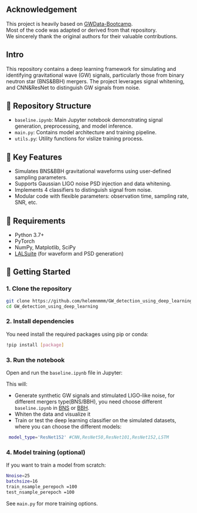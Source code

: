 ## Acknowledgement

This project is heavily based on [GWData-Bootcamp](https://github.com/iphysresearch/GWData-Bootcamp).  
Most of the code was adapted or derived from that repository.  
We sincerely thank the original authors for their valuable contributions.

## Intro

This repository contains a deep learning framework for simulating and identifying gravitational wave (GW) signals, particularly those from binary neutron star (BNS&BBH) mergers. The project leverages signal whitening, and CNN&ResNet to distinguish GW signals from noise.

## 📁 Repository Structure

- `baseline.ipynb`: Main Jupyter notebook demonstrating signal generation, preprocessing, and model inference.
- `main.py`: Contains model architecture and training pipeline.
- `utils.py`: Utility functions for vislize training process.

## 🧠 Key Features

- Simulates BNS&BBH gravitational waveforms using user-defined sampling parameters.
- Supports Gaussian LIGO noise PSD injection and data whitening.
- Implements 4 classifiers to distinguish signal from noise.
- Modular code with flexible parameters: observation time, sampling rate, SNR, etc.

## 🔧 Requirements

- Python 3.7+
- PyTorch
- NumPy, Matplotlib, SciPy
- [LALSuite](https://git.ligo.org/lscsoft/lalsuite) (for waveform and PSD generation)

## 🚀 Getting Started

### 1. Clone the repository

```bash
git clone https://github.com/helemnmmm/GW_detection_using_deep_learning.git
cd GW_detection_using_deep_learning
```

### 2. Install dependencies

You need install the required packages using pip or conda:

```bash
!pip install [package]
```

### 3. Run the notebook

Open and run the `baseline.ipynb` file in Jupyter:

This will:

- Generate synthetic GW signals and stimulated LIGO-like noise, for different mergers type(BNS/BBH), you need choose different `baseline.ipynb` in [BNS](https://github.com/helemnmmm/GW_detection_using_deep_learning/tree/main/BNS) or [BBH](https://github.com/helemnmmm/GW_detection_using_deep_learning/tree/main/BBH).
- Whiten the data and visualize it
- Train or test the deep learning classifier on the simulated datasets, where you can choose the different models:

 ```bash
  model_type='ResNet152' #CNN,ResNet50,ResNet101,ResNet152,LSTM
 ```

### 4. Model training (optional)

If you want to train a model from scratch:

```bash
Nnoise=25
batchsize=16
train_nsample_perepoch =100
test_nsample_perepoch =100
```

See `main.py` for more training options.

